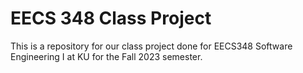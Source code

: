 # EECS 348 Class Project

This is a repository for our class project done for EECS348 Software Engineering I at KU for the Fall 2023 semester.
